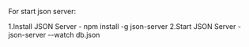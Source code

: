 For start json server:

1.Install JSON Server - npm install -g json-server
2.Start JSON Server - json-server --watch db.json